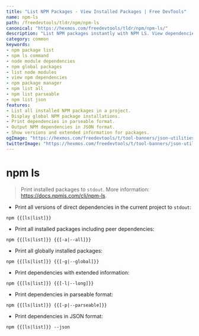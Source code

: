 ```yaml
---
title: "List NPM Packages - View Installed Packages | Free DevTools"
name: npm-ls
path: /freedevtools/tldr/npm/npm-ls
canonical: "https://hexmos.com/freedevtools/tldr/npm/npm-ls/"
description: "List NPM packages instantly with NPM LS. View dependencies, versions, and global installations using the command line. Free online tool, no registration required."
category: common
keywords:
- npm package list
- npm ls command
- node module dependencies
- npm global packages
- list node modules
- view npm dependencies
- npm package manager
- npm list all
- npm list parseable
- npm list json
features:
- List all installed NPM packages in a project.
- Display global NPM package installations.
- Print dependencies in parseable format.
- Output NPM dependencies in JSON format.
- Show versions and extended information for packages.
ogImage: "https://hexmos.com/freedevtools/t/tool-banners/json-utilities-banner.png"
twitterImage: "https://hexmos.com/freedevtools/t/tool-banners/json-utilities-banner.png"
---
```


# npm ls

> Print installed packages to `stdout`.
> More information: <https://docs.npmjs.com/cli/npm-ls>.

- Print all versions of direct dependencies in the current project to `stdout`:

`npm {{[ls|list]}}`

- Print all installed packages including peer dependencies:

`npm {{[ls|list]}} {{[-a|--all]}}`

- Print all globally installed packages:

`npm {{[ls|list]}} {{[-g|--global]}}`

- Print dependencies with extended information:

`npm {{[ls|list]}} {{[-l|--long]}}`

- Print dependencies in parseable format:

`npm {{[ls|list]}} {{[-p|--parseable]}}`

- Print dependencies in JSON format:

`npm {{[ls|list]}} --json`

